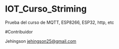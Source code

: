 # IOT_Curso_Striming
Prueba del curso de MQTT, ESP8266, ESP32, http, etc

#Contribuidor

Jehingson [jehingson25@gmail.com](https://github.com/jehingson/)
